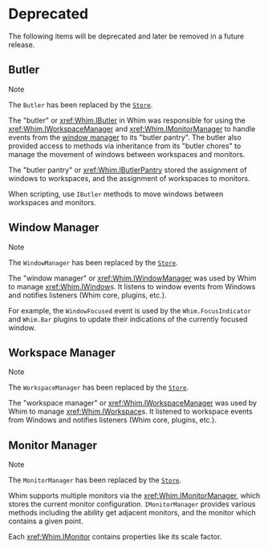 # Deprecated

The following items will be deprecated and later be removed in a future release.

## Butler

> [!NOTE]
> The `Butler` has been replaced by the [`Store`](./store.md).

The "butler" or <xref:Whim.IButler> in Whim was responsible for using the <xref:Whim.IWorkspaceManager> and <xref:Whim.IMonitorManager> to handle events from the [window manager](#window-manager) to its "butler pantry". The butler also provided access to methods via inheritance from its "butler chores" to manage the movement of windows between workspaces and monitors.

The "butler pantry" or <xref:Whim.IButlerPantry> stored the assignment of windows to workspaces, and the assignment of workspaces to monitors.

When scripting, use `IButler` methods to move windows between workspaces and monitors.

## Window Manager

> [!NOTE]
> The `WindowManager` has been replaced by the [`Store`](./store.md).

The "window manager" or <xref:Whim.IWindowManager> was used by Whim to manage <xref:Whim.IWindow>s. It listens to window events from Windows and notifies listeners (Whim core, plugins, etc.).

For example, the `WindowFocused` event is used by the `Whim.FocusIndicator` and `Whim.Bar` plugins to update their indications of the currently focused window.

## Workspace Manager

> [!NOTE]
> The `WorkspaceManager` has been replaced by the [`Store`](./store.md).

The "workspace manager" or <xref:Whim.IWorkspaceManager> was used by Whim to manage <xref:Whim.IWorkspace>s. It listened to workspace events from Windows and notifies listeners (Whim core, plugins, etc.).

## Monitor Manager

> [!NOTE]
> The `MonitorManager` has been replaced by the [`Store`](./store.md).

Whim supports multiple monitors via the <xref:Whim.IMonitorManager>, which stores the current monitor configuration. `IMonitorManager` provides various methods including the ability get adjacent monitors, and the monitor which contains a given point.

Each <xref:Whim.IMonitor> contains properties like its scale factor.
